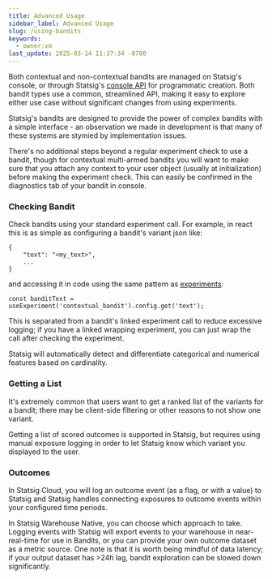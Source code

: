 ```yaml
---
title: Advanced Usage
sidebar_label: Advanced Usage
slug: /using-bandits
keywords:
  - owner:vm
last_update: 2025-03-14 11:37:34 -0700
---
```


Both contextual and non-contextual bandits are managed on Statsig's console, or through Statsig's [console API](../console-api/autotunes.mdx) for programmatic creation. Both bandit types use a common, streamlined API, making it easy to explore either use case without significant changes from using experiments.

Statsig's bandits are designed to provide the power of complex bandits with a simple interface - an observation we made in development is that many of these systems are stymied by implementation issues.

There's no additional steps beyond a regular experiment check to use a bandit, though for contextual multi-armed bandits you will want to make sure that you attach any context to your user object (usually at initialization) before making the experiment check. This can easily be confirmed in the diagnostics tab of your bandit in console.

### Checking Bandit

Check bandits using your standard experiment call. For example, in react this is as simple as configuring a bandit's variant json like:

```
{
    "text": "<my_text>",
    ...
}
```

and accessing it in code using the same pattern as [experiments](../guides/abn-tests.mdx):

```
const banditText = useExperiment('contextual_bandit').config.get('text');
```

This is separated from a bandit's linked experiment call to reduce excessive logging; if you have a linked wrapping experiment, you can just wrap the call after checking the experiment.

Statsig will automatically detect and differentiate categorical and numerical features based on cardinality.

### Getting a List

It's extremely common that users want to get a ranked list of the variants for a bandit; there may be client-side filtering or other reasons to not show one variant.

Getting a list of scored outcomes is supported in Statsig, but requires using manual exposure logging in order to let Statsig know which variant you displayed to the user.

### Outcomes

In Statsig Cloud, you will log an outcome event (as a flag, or with a value) to Statsig and Statsig handles connecting exposures to outcome events within your configured time periods.

In Statsig Warehouse Native, you can choose which approach to take. Logging events with Statsig will export events to your warehouse in near-real-time for use in Bandits, or you can provide your own outcome dataset as a metric source. One note is that it is worth being mindful of data latency; if your output dataset has >24h lag, bandit exploration can be slowed down significantly.
